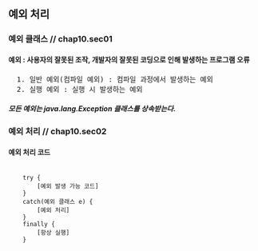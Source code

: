 ## 예외 처리

### 예외 클래스  // chap10.sec01

#### 예외 : 사용자의 잘못된 조작, 개발자의 잘못된 코딩으로 인해 발생하는 프로그램 오류

<pre>
  1. 일반 예외(컴파일 예외) : 컴파일 과정에서 발생하는 예외
  2. 실행 예외 : 실행 시 발생하는 예외
</pre>

##### 모든 예외는 java.lang.Exception 클래스를 상속받는다.



### 예외 처리    // chap10.sec02

#### 예외 처리 코드

<pre>
  <code>
    try {
        [예외 발생 가능 코드]
    }
    catch(예외 클래스 e) {
        [예외 처리]
    }
    finally {
        [항상 실행]
    }
  </code>
</pre>
